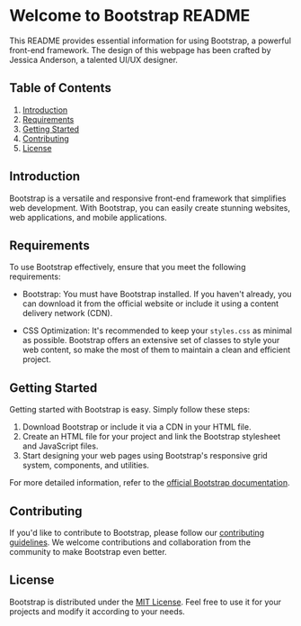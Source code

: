 # Welcome to Bootstrap README

This README provides essential information for using Bootstrap, a powerful front-end framework. The design of this webpage has been crafted by Jessica Anderson, a talented UI/UX designer.

## Table of Contents

1. [Introduction](#introduction)
2. [Requirements](#requirements)
3. [Getting Started](#getting-started)
4. [Contributing](#contributing)
5. [License](#license)

## Introduction

Bootstrap is a versatile and responsive front-end framework that simplifies web development. With Bootstrap, you can easily create stunning websites, web applications, and mobile applications.

## Requirements

To use Bootstrap effectively, ensure that you meet the following requirements:

- Bootstrap: You must have Bootstrap installed. If you haven't already, you can download it from the official website or include it using a content delivery network (CDN).

- CSS Optimization: It's recommended to keep your `styles.css` as minimal as possible. Bootstrap offers an extensive set of classes to style your web content, so make the most of them to maintain a clean and efficient project.

## Getting Started

Getting started with Bootstrap is easy. Simply follow these steps:

1. Download Bootstrap or include it via a CDN in your HTML file.
2. Create an HTML file for your project and link the Bootstrap stylesheet and JavaScript files.
3. Start designing your web pages using Bootstrap's responsive grid system, components, and utilities.

For more detailed information, refer to the [official Bootstrap documentation](https://getbootstrap.com/docs/).

## Contributing

If you'd like to contribute to Bootstrap, please follow our [contributing guidelines](CONTRIBUTING.md). We welcome contributions and collaboration from the community to make Bootstrap even better.

## License

Bootstrap is distributed under the [MIT License](LICENSE.md). Feel free to use it for your projects and modify it according to your needs.
